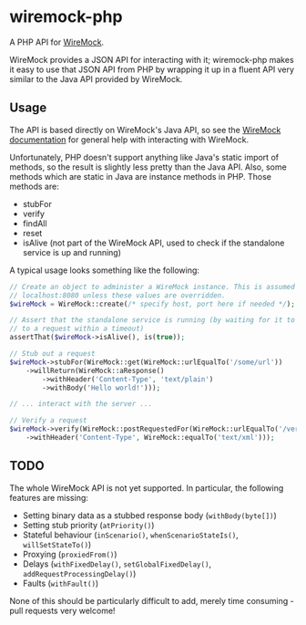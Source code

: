 wiremock-php
============
A PHP API for [WireMock](https://github.com/tomakehurst/wiremock).

WireMock provides a JSON API for interacting with it; wiremock-php makes it easy to use that JSON API from PHP by
wrapping it up in a fluent API very similar to the Java API provided by WireMock.

Usage
-----
The API is based directly on WireMock's Java API, so see the [WireMock documentation](http://wiremock.org/) for general
help with interacting with WireMock.

Unfortunately, PHP doesn't support anything like Java's static import of methods, so the result is slightly less pretty
than the Java API. Also, some methods which are static in Java are instance methods in PHP. Those methods are:

- stubFor
- verify
- findAll
- reset
- isAlive (not part of the WireMock API, used to check if the standalone service is up and running)

A typical usage looks something like the following:
```php
// Create an object to administer a WireMock instance. This is assumed to be at
// localhost:8080 unless these values are overridden.
$wireMock = WireMock::create(/* specify host, port here if needed */);

// Assert that the standalone service is running (by waiting for it to respond
// to a request within a timeout)
assertThat($wireMock->isAlive(), is(true));

// Stub out a request
$wireMock->stubFor(WireMock::get(WireMock::urlEqualTo('/some/url'))
    ->willReturn(WireMock::aResponse()
        ->withHeader('Content-Type', 'text/plain')
        ->withBody('Hello world!')));

// ... interact with the server ...

// Verify a request
$wireMock->verify(WireMock::postRequestedFor(WireMock::urlEqualTo('/verify/this'))
    ->withHeader('Content-Type', WireMock::equalTo('text/xml')));
```

TODO
----
The whole WireMock API is not yet supported. In particular, the following features are missing:

- Setting binary data as a stubbed response body (`withBody(byte[])`)
- Setting stub priority (`atPriority()`)
- Stateful behaviour (`inScenario()`, `whenScenarioStateIs()`, `willSetStateTo()`)
- Proxying (`proxiedFrom()`)
- Delays (`withFixedDelay()`, `setGlobalFixedDelay()`, `addRequestProcessingDelay()`)
- Faults (`withFault()`)

None of this should be particularly difficult to add, merely time consuming - pull requests very welcome!